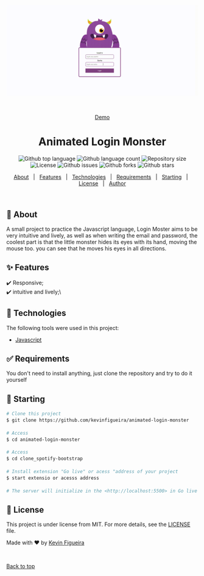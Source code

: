 <div align="center" id="top"> 
  <img src="./img/app.gif" alt="Animated Login Monster" />

  &#xa0;

  <a href="https://kevinfigueira.github.io/Animated-login-monster/">Demo</a>
</div>

<h1 align="center">Animated Login Monster</h1>

<p align="center">
  <img alt="Github top language" src="https://img.shields.io/github/languages/top/kevinfigueira/animated-login-monster?color=56BEB8">

  <img alt="Github language count" src="https://img.shields.io/github/languages/count/kevinfigueira/animated-login-monster?color=56BEB8">

  <img alt="Repository size" src="https://img.shields.io/github/repo-size/kevinfigueira/animated-login-monster?color=56BEB8">

  <img alt="License" src="https://img.shields.io/github/license/kevinfigueira/animated-login-monster?color=56BEB8">

  <img alt="Github issues" src="https://img.shields.io/github/issues/kevinfigueira/animated-login-monster?color=56BEB8" />

  <img alt="Github forks" src="https://img.shields.io/github/forks/kevinfigueira/animated-login-monster?color=56BEB8" />

  <img alt="Github stars" src="https://img.shields.io/github/stars/kevinfigueira/animated-login-monster?color=56BEB8" />
</p>

<!-- Status -->

<!-- <h4 align="center"> 
	🚧  Animated Login Monster 🚀 Under construction...  🚧
</h4> 

<hr> -->

<p align="center">
  <a href="#dart-about">About</a> &#xa0; | &#xa0; 
  <a href="#sparkles-features">Features</a> &#xa0; | &#xa0;
  <a href="#rocket-technologies">Technologies</a> &#xa0; | &#xa0;
  <a href="#white_check_mark-requirements">Requirements</a> &#xa0; | &#xa0;
  <a href="#checkered_flag-starting">Starting</a> &#xa0; | &#xa0;
  <a href="#memo-license">License</a> &#xa0; | &#xa0;
  <a href="https://github.com/kevinfigueira" target="_blank">Author</a>
</p>

<br>

## :dart: About ##

A small project to practice the Javascript language, Login Moster aims to be very intuitive and lively, as well as when writing the email and password, the coolest part is that the little monster hides its eyes with its hand, moving the mouse too. you can see that he moves his eyes in all directions.

## :sparkles: Features ##

:heavy_check_mark: Responsive;\
:heavy_check_mark: intuitive and lively;\

## :rocket: Technologies ##

The following tools were used in this project:

- [Javascript](https://developer.mozilla.org/pt-BR/docs/Web/JavaScript)

## :white_check_mark: Requirements ##

You don't need to install anything, just clone the repository and try to do it yourself

## :checkered_flag: Starting ##

```bash
# Clone this project
$ git clone https://github.com/kevinfigueira/animated-login-monster

# Access
$ cd animated-login-monster

# Access
$ cd clone_spotify-bootstrap

# Install extension "Go live" or acess "address of your project
$ start extensio or acesss address

# The server will initialize in the <http://localhost:5500> in Go live
```

## :memo: License ##

This project is under license from MIT. For more details, see the [LICENSE](LICENSE.md) file.


Made with :heart: by <a href="https://github.com/kevinfigueira" target="_blank">Kevin Figueira</a>

&#xa0;

<a href="#top">Back to top</a>

